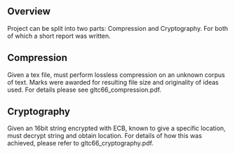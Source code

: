 ## Overview
Project can be split into two parts: Compression and Cryptography. For both of which a short report was written.

## Compression
Given a tex file, must perform lossless compression on an unknown corpus of text. Marks were awarded for resulting file size and originality of ideas used. For details please see gltc66_compression.pdf.

## Cryptography 
Given an 16bit string encrypted with ECB, known to give a specific location, must decrypt string and obtain location. For details of how this was achieved, please refer to gltc66_cryptography.pdf.

